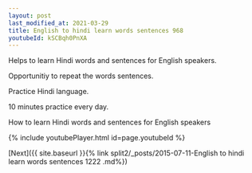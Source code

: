 ```yaml
---
layout: post
last_modified_at: 2021-03-29
title: English to hindi learn words sentences 968 
youtubeId: kSCBqh0PnXA
---
```

 
 
Helps to learn Hindi words and sentences for English speakers.

Opportunitiy to repeat the words sentences. 

Practice Hindi language. 
 
10 minutes practice every day. 
 
How to learn Hindi words and sentences for English speakers 
 
{% include youtubePlayer.html id=page.youtubeId %}
 
 
[Next]({{ site.baseurl }}{% link  split2/_posts/2015-07-11-English to hindi learn words sentences 1222 .md%})
 
